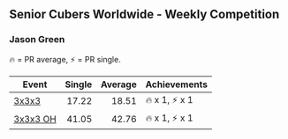 ## Senior Cubers Worldwide - Weekly Competition
### Jason Green

🔥 = PR average, ⚡ = PR single.

| Event | Single | Average | Achievements|
| -- | --: | --: | :-- |
| [3x3x3](jason_green/333.md) | 17.22 | 18.51 | 🔥 x 1, ⚡ x 1 |
| [3x3x3 OH](jason_green/333oh.md) | 41.05 | 42.76 | 🔥 x 1, ⚡ x 1 |

<!-- Global site tag (gtag.js) - Google Analytics -->
<script async src="https://www.googletagmanager.com/gtag/js?id=UA-86348435-3"></script>
<script>window.dataLayer = window.dataLayer || []; function gtag() {dataLayer.push(arguments);} gtag('js', new Date()); gtag('config', 'UA-86348435-3');</script>

